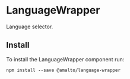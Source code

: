 # LanguageWrapper

Language selector.

## Install
To install the LanguageWrapper component run:
```terminal
npm install --save @amalto/language-wrapper
```
